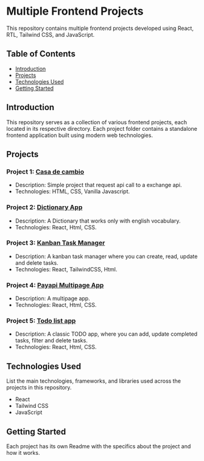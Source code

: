 # Multiple Frontend Projects

This repository contains multiple frontend projects developed using React, RTL, Tailwind CSS, and JavaScript.

## Table of Contents
- [Introduction](#introduction)
- [Projects](#projects)
- [Technologies Used](#technologies-used)
- [Getting Started](#getting-started)

## Introduction

This repository serves as a collection of various frontend projects, each located in its respective directory. Each project folder contains a standalone frontend application built using modern web technologies.

## Projects

### Project 1: [Casa de cambio](/project1)
- Description: Simple project that request api call to a exchange api.
- Technologies: HTML, CSS, Vanilla Javascript.

### Project 2: [Dictionary App](/project2)
- Description: A Dictionary that works only with english vocabulary.
- Technologies: React, Html, CSS.

### Project 3: [Kanban Task Manager](/project3)
- Description: A kanban task manager where you can create, read, update and delete tasks.
- Technologies: React, TailwindCSS, Html.

### Project 4: [Payapi Multipage App](/project4)
- Description: A multipage app.
- Technologies: React, Html, CSS.

### Project 5: [Todo list app](https://github.com/NHDrizzt/frontend-projects/tree/master/todo-list-app)
- Description: A classic TODO app, where you can add, update completed tasks, filter and delete tasks.
- Technologies: React, Html, CSS.

## Technologies Used

List the main technologies, frameworks, and libraries used across the projects in this repository.

- React
- Tailwind CSS
- JavaScript

## Getting Started

Each project has its own Readme with the specifics about the project and how it works.

